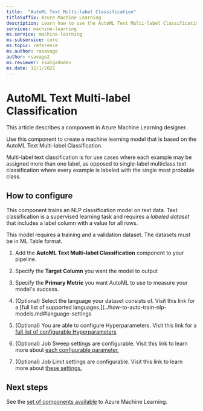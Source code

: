 ```yaml
---
title:  "AutoML Text Multi-label Classification"
titleSuffix: Azure Machine Learning
description: Learn how to use the AutoML Text Multi-label Classification component in Azure Machine Learning to create a classifier using ML Table data.
services: machine-learning
ms.service: machine-learning
ms.subservice: core
ms.topic: reference
ms.author: rasavage
author: rsavage2
ms.reviewer: ssalgadodev
ms.date: 12/1/2022
---
```


# AutoML Text Multi-label Classification

This article describes a component in Azure Machine Learning designer.

Use this component to create a machine learning model that is based on the AutoML Text Multi-label Classification.

Multi-label text classification is for use cases where each example may be assigned more than one label, as opposed to single-label multiclass text classification where every example is labeled with the single most probable class.

## How to configure 

This component trains an NLP classification model on text data. Text classification is a supervised learning task and requires a *labeled dataset* that includes a label column with a value for all rows.

This model requires a training and a validation dataset. The datasets must be in ML Table format.


1.  Add the **AutoML Text Multi-label Classification** component to your pipeline.

1.  Specify the **Target Column** you want the model to output 

1.  Specify the **Primary Metric** you want AutoML to use to measure your model's success.

1. (Optional) Select the language your dataset consists of. Visit this link for a [full list of supported languages.](../how-to-auto-train-nlp-models.md#language-settings

1. (Optional) You are able to configure Hyperparameters. Visit this link for a [full list of configurable Hyperparameters](../how-to-auto-train-nlp-models.md#supported-hyperparameters)

1. (Optional) Job Sweep settings are configurable. Visit this link to learn more about [each configurable parameter.](../how-to-auto-train-nlp-models.md#sampling-methods-for-the-sweep)

1. (Optional) Job Limit settings are configurable. Visit this link to learn more about [these settings.](../how-to-auto-train-nlp-models.md#resources-for-the-sweep)




## Next steps

See the [set of components available](../component-reference/component-reference.md) to Azure Machine Learning. 
